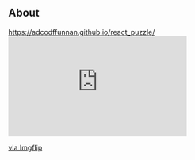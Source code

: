 <h2>About</h2>
<a href="https://adcodffunnan.github.io/react_puzzle/">https://adcodffunnan.github.io/react_puzzle/</a>

<div style="width:360px;max-width:100%;"><div style="height:0;padding-bottom:56.11%;position:relative;"><iframe width="360" height="202" style="position:absolute;top:0;left:0;width:100%;height:100%;" frameBorder="0" src="https://imgflip.com/embed/4bdgjd"></iframe></div><p><a href="https://imgflip.com/gif/4bdgjd">via Imgflip</a></p></div>
